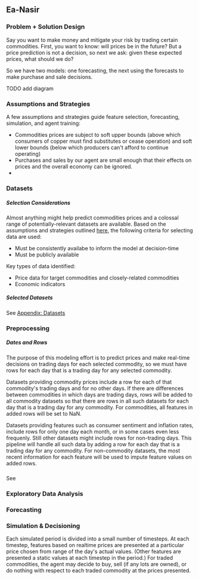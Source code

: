 ## Ea-Nasir

### Problem + Solution Design

Say you want to make money and mitigate your risk by trading certain commodities. First, you want to know: will prices be in the future? But a price prediction is not a decision, so next we ask: given these expected prices, what should we do?

So we have two models: one forecasting, the next using the forecasts to make purchase and sale decisions.

TODO add diagram


### Assumptions and Strategies

A few assumptions and strategies guide feature selection, forecasting, simulation, and agent training:
- Commodities prices are subject to soft upper bounds (above which consumers of copper must find substitutes or cease operation) and soft lower bounds (below which producers can't afford to continue operating)
- Purchases and sales by our agent are small enough that their effects on prices and the overall economy can be ignored.
-

### Datasets

##### Selection Considerations
Almost anything might help predict commodities prices and a colossal range of potentially-relevant datasets are available.  Based on the assumptions and strategies outlined [here](README.md), the following criteria for selecting data are used:
* Must be consistently availabe to inform the model at decision-time
* Must be publicly available

Key types of data identified:
* Price data for target commodities and closely-related commodities
* Economic indicators

##### Selected Datasets

See [Appendix: Datasets](DATA.md)

### Preprocessing


##### Dates and Rows

The purpose of this modeling effort is to predict prices and make real-time decisions on trading days for each selected commodity, so we must have rows for each day that is a trading day for any selected commodity.

Datasets providing commodity prices include a row for each of that commodity's trading days and for no other days.  If there are differences between commodities in which days are trading days, rows will be added to all commodity datasets so that there are rows in all such datasets for each day that is a trading day for any commodity.  For commodities, all features in added rows will be set to NaN.

Datasets providing features such as consumer sentiment and inflation rates, include rows for only one day each month, or in some cases even less frequenly.  Still other datasets might include rows for non-trading days.  This pipeline will handle all such data by adding a row for each day that is a trading day for any commodity.  For non-commodity datasets, the most recent information for each feature will be used to impute feature values on added rows.

#####

See 

### Exploratory Data Analysis


### Forecasting


### Simulation & Decisioning

Each simulated period is divided into a small number of timesteps.  At each timestep, features based on realtime prices are presented at a particular price chosen from range of the day's actual values.  (Other features are presented a static values at each timestep in the period.) For traded commodities, the agent may decide to buy, sell (if any lots are owned), or do nothing with respect to each traded commodity at the prices presented.

